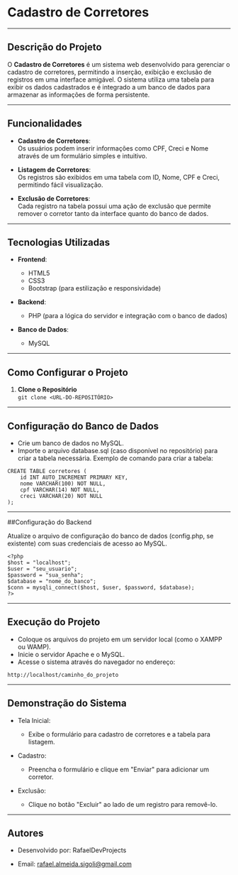 # Cadastro de Corretores

---

## Descrição do Projeto  
O **Cadastro de Corretores** é um sistema web desenvolvido para gerenciar o cadastro de corretores, permitindo a inserção, exibição e exclusão de registros em uma interface amigável. O sistema utiliza uma tabela para exibir os dados cadastrados e é integrado a um banco de dados para armazenar as informações de forma persistente.

---

## Funcionalidades  
- **Cadastro de Corretores**:  
  Os usuários podem inserir informações como CPF, Creci e Nome através de um formulário simples e intuitivo.  

- **Listagem de Corretores**:  
  Os registros são exibidos em uma tabela com ID, Nome, CPF e Creci, permitindo fácil visualização.  

- **Exclusão de Corretores**:  
  Cada registro na tabela possui uma ação de exclusão que permite remover o corretor tanto da interface quanto do banco de dados.  

---

## Tecnologias Utilizadas  
- **Frontend**:  
  - HTML5  
  - CSS3  
  - Bootstrap (para estilização e responsividade)  

- **Backend**:  
  - PHP (para a lógica do servidor e integração com o banco de dados)  

- **Banco de Dados**:  
  - MySQL  

---

## Como Configurar o Projeto  

1. **Clone o Repositório**  
   ``
   git clone <URL-DO-REPOSITÓRIO>
  ``

---


## Configuração do Banco de Dados

- Crie um banco de dados no MySQL.
- Importe o arquivo database.sql (caso disponível no repositório) para criar a tabela necessária.
Exemplo de comando para criar a tabela:

```
CREATE TABLE corretores (
    id INT AUTO_INCREMENT PRIMARY KEY,
    nome VARCHAR(100) NOT NULL,
    cpf VARCHAR(14) NOT NULL,
    creci VARCHAR(20) NOT NULL
);
```

--- 

##Configuração do Backend

Atualize o arquivo de configuração do banco de dados (config.php, se existente) com suas credenciais de acesso ao MySQL.
```
<?php
$host = "localhost";
$user = "seu_usuario";
$password = "sua_senha";
$database = "nome_do_banco";
$conn = mysqli_connect($host, $user, $password, $database);
?>
```
---

## Execução do Projeto

- Coloque os arquivos do projeto em um servidor local (como o XAMPP ou WAMP).
- Inicie o servidor Apache e o MySQL.
- Acesse o sistema através do navegador no endereço:
```
http://localhost/caminho_do_projeto
```
---
## Demonstração do Sistema
- Tela Inicial:
  - Exibe o formulário para cadastro de corretores e a tabela para listagem.

- Cadastro:
  - Preencha o formulário e clique em "Enviar" para adicionar um corretor.

- Exclusão:
  - Clique no botão "Excluir" ao lado de um registro para removê-lo.

---

## Autores
- Desenvolvido por: RafaelDevProjects

- Email: rafael.almeida.sigoli@gmail.com
